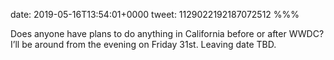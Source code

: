 date: 2019-05-16T13:54:01+0000
tweet: 1129022192187072512
%%%

Does anyone have plans to do anything in California before or after WWDC? I’ll be around from the evening on Friday 31st. Leaving date TBD.
